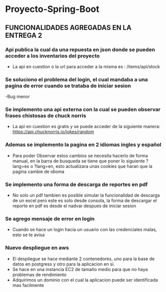 # Proyecto-Spring-Boot

## FUNCIONALIDADES AGREGADAS EN LA ENTREGA 2

### Api publica la cual da una repuesta en json donde se pueden acceder a los inventarios del proyecto
- La api en cuestion o la url para acceder a la misma es : /items/api/stock

### Se soluciono el problema del login, el cual mandaba a una pagina de error cuando se trataba de iniciar sesion
-Bug menor
### Se implemento una api externa con la cual se pueden observar frases chistosas de chuck norris
- La api en cuestion es gratis y se puede acceder de la siguiente manera: https://api.chucknorris.io/jokes/random

### Ademas se implemento la pagina en 2 idiomas ingles y español
- Para poder Observar estos cambios se necesita hacerlo de forma manual, en la barra de busqueda se tiene que poner lo siguiente ?lang=es o ?lang=en, esto actualizara
unas cookies que haran que la pagina cambie de idioma

### Se implemento una forma de descarga de reportes en pdf
- No solo un pdf tambien es posible simular la funcionalidad de descarga de un excel pero este es solo desde consola, la forma de descargar el reporte en pdf es desde el nadvar despues de iniciar sesion

### Se agrego mensaje de error en login
- Cuando se hace un login hacia un usuario con las credenciales malas, esto se te avisa

### Nuevo despliegue en aws
- El despliegue se hace mediante 2 contenedores, uno para la base de datos en postgress y otro para la aplicacion en si.
- Se hace en una instancia EC2 de tamaño medio para que no haya problemas de rendimiento
- Adquirimos un dominio con el cual la aplicacion puede ser identificada mas facilmente
